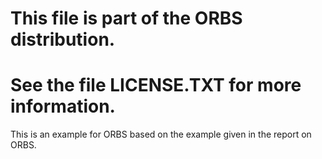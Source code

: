 # This file is part of the ORBS distribution.
# See the file LICENSE.TXT for more information.

This is an example for ORBS based on the example given in the report
on ORBS.
